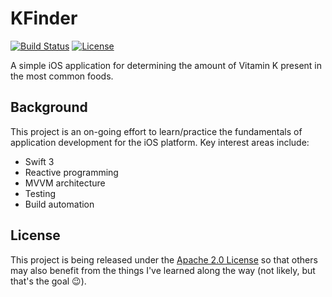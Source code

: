 # KFinder

[![Build Status](https://travis-ci.org/robertwtucker/kfinder-ios.svg?branch=master)](https://travis-ci.org/robertwtucker/kfinder-ios)
[![License](https://img.shields.io/github/license/robertwtucker/kfinder-ios.svg)](https://github.com/robertwtucker/kfinder-ios/blob/master/LICENSE)

A simple iOS application for determining the amount of Vitamin K present in
the most common foods.

## Background
This project is an on-going effort to learn/practice the fundamentals of application
development for the iOS platform. Key interest areas include:
* Swift 3
* Reactive programming
* MVVM architecture
* Testing
* Build automation

## License
This project is being released under the [Apache 2.0 License](http://www.apache.org/licenses/LICENSE-2.0)
so that others may also benefit from the things I've learned along the way (not
likely, but that's the goal :wink:).
